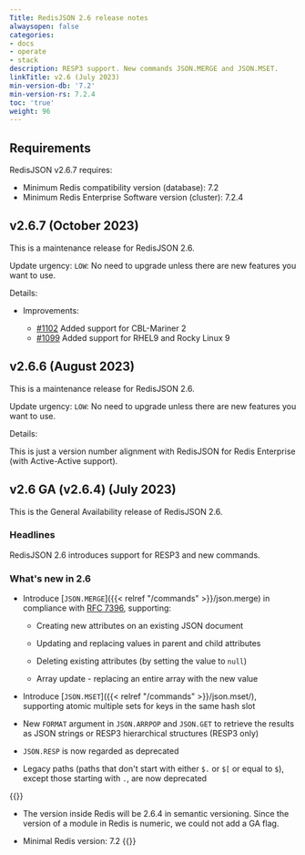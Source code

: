 ```yaml
---
Title: RedisJSON 2.6 release notes
alwaysopen: false
categories:
- docs
- operate
- stack
description: RESP3 support. New commands JSON.MERGE and JSON.MSET.
linkTitle: v2.6 (July 2023)
min-version-db: '7.2'
min-version-rs: 7.2.4
toc: 'true'
weight: 96
---
```

## Requirements

RedisJSON v2.6.7 requires:

- Minimum Redis compatibility version (database): 7.2
- Minimum Redis Enterprise Software version (cluster): 7.2.4

## v2.6.7 (October 2023)

This is a maintenance release for RedisJSON 2.6.

Update urgency: `LOW`: No need to upgrade unless there are new features you want to use.

Details:

- Improvements:

  - [#1102](https://github.com/RedisJSON/RedisJSON/pull/1102) Added support for CBL-Mariner 2
  - [#1099](https://github.com/RedisJSON/RedisJSON/pull/1099) Added support for RHEL9 and Rocky Linux 9

## v2.6.6 (August 2023)

This is a maintenance release for RedisJSON 2.6.

Update urgency: `LOW`: No need to upgrade unless there are new features you want to use.

Details:

This is just a version number alignment with RedisJSON for Redis Enterprise (with Active-Active support).

## v2.6 GA (v2.6.4) (July 2023)

This is the General Availability release of RedisJSON 2.6.

### Headlines

RedisJSON 2.6 introduces support for RESP3 and new commands.

### What's new in 2.6

- Introduce [`JSON.MERGE`]({{< relref "/commands" >}}/json.merge) in compliance with [RFC 7396](https://datatracker.ietf.org/doc/html/rfc7396), supporting:

  - Creating new attributes on an existing JSON document

  - Updating and replacing values in parent and child attributes

  - Deleting existing attributes (by setting the value to `null`)

  - Array update - replacing an entire array with the new value

- Introduce [`JSON.MSET`]({{< relref "/commands" >}}/json.mset/), supporting atomic multiple sets for keys in the same hash slot

- New `FORMAT` argument in `JSON.ARRPOP` and `JSON.GET` to retrieve the results as JSON strings or RESP3 hierarchical structures (RESP3 only)

- `JSON.RESP` is now regarded as deprecated

- Legacy paths (paths that don't start with either `$.` or `$[` or equal to `$`), except those starting with `.`, are now deprecated

{{<note>}}
- The version inside Redis will be 2.6.4 in semantic versioning. Since the version of a module in Redis is numeric, we could not add a GA flag.

- Minimal Redis version: 7.2
{{</note>}}
